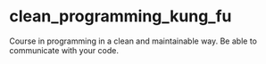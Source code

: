 # clean_programming_kung_fu
Course in programming in a clean and maintainable way. Be able to communicate with your code.
